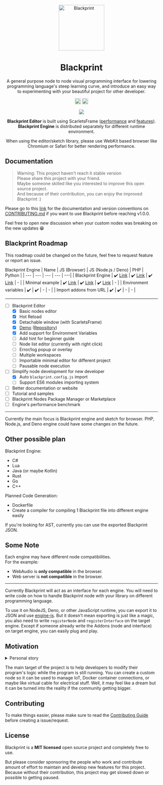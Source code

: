 <p align="center"><a href="#" target="_blank" rel="noopener noreferrer"><img width="150" src="https://avatars2.githubusercontent.com/u/61224306?s=150&v=4" alt="Blackprint"></a></p>

<h1 align="center">Blackprint</h1>
<p align="center">A general purpose node to node visual programming interface for lowering programming language's steep learning curve, and introduce an easy way to experimenting with your beautiful project for other developer.</p>

<p align="center">
  <a href='https://github.com/Blackprint/Blackprint/blob/master/LICENSE'><img src='https://img.shields.io/badge/License-MIT-brightgreen.svg' height='20'></a>
  <a href='https://discord.gg/cNrBnCFy7q'><img src='https://img.shields.io/discord/840593315157245972.svg?label=&logo=discord&logoColor=ffffff&color=7389D8&labelColor=6A7EC2' height='20'></a>
</p>

<p align="center">
  <img src="https://user-images.githubusercontent.com/11073373/82104644-e9d5e900-9741-11ea-9689-fc01ddfa81ab.gif">
</p>

<p align="center">
  <b>Blackprint Editor</b> is built using ScarletsFrame (<a href="https://krausest.github.io/js-framework-benchmark/current.html">performance</a> and <a href="https://github.com/ScarletsFiction/ScarletsFrame/wiki#advanced-example">features</a>).
  <br><b>Blackprint Engine</b> is distributed separately for different runtime environment. 
</p>
  
<p align="center">
  When using the editor/sketch library, please use WebKit based browser like Chromium or Safari for better rendering performance.
</p>

## Documentation
> Warning: This project haven't reach it stable version<br>
> Please share this project with your friend.<br>
> Maybe someone skilled like you interested to improve this open source project.<br>
> And because of their contribution, you can enjoy the improved Blackprint :)

Please go to this [link](http://stefansarya.gitbook.io/blackprint) for the documentation and version conventions on [CONTRIBUTING.md](https://github.com/Blackprint/Blackprint/blob/master/.github/CONTRIBUTING.md#version-conventions) if you want to use Blackprint before reaching v1.0.0.

Feel free to open new discussion when your custom nodes was breaking on the new updates 😁

## Blackprint Roadmap
This roadmap could be changed on the future, feel free to request feature or report an issue.

Blackprint Engine
| Name | JS (Browser) | JS (Node.js / Deno) | PHP | Python |
| --- | --- | --- | --- | ---|
| Blackprint Engine | ✔️ [Link](https://github.com/Blackprint/engine-js) | ✔️ [Link](https://github.com/Blackprint/engine-js) | ✔️ [Link](https://github.com/Blackprint/engine-php) | - |
| Minimal example | ✔️ [Link](https://github.com/Blackprint/blackprint.github.io/blob/master/src/js/register-handler.js) | ✔️ [Link](https://github.com/Blackprint/engine-js/tree/master/example) | ✔️ [Link](https://github.com/Blackprint/engine-php/tree/master/example) | - |
| Environment variables | ✔️ | ✔️ | - | - |
| Import addons from URL | ✔️ | ✔️ | - | - |

---

- [ ] Blackprint Editor
  - [x] Basic nodes editor
  - [x] Hot Reload
  - [x] Detachable window (with ScarletsFrame)
  - [x] [Demo](https://blackprint.github.io) ([Repository](https://github.com/Blackprint/blackprint.github.io))
  - [x] Add support for Environment Variables
  - [ ] Add hint for beginner guide
  - [ ] Node list editor (currently with right click)
  - [ ] Error/log popup or overlay
  - [ ] Multiple workspaces
  - [ ] Importable minimal editor for different project
  - [ ] Pausable node execution
- [ ] Simplify node development for new developer
  - [x] Auto `blackprint.config.js` import
  - [ ] Support ES6 modules importing system
- [ ] Better documentation or website
- [ ] Tutorial and samples
- [ ] Blackprint Nodes Package Manager or Marketplace
- [ ] Engine's performance benchmark

---

Currently the main focus is Blackprint engine and sketch for browser. PHP, Node.js, and Deno engine could have some changes on the future.

## Other possible plan
Blackprint Engine:
- C#
- Lua
- Java (or maybe Kotlin)
- Rust
- Go
- C++

Planned Code Generation:
- Dockerfile
- Create a compiler for compiling 1 Blackprint file into different engine easily

If you're looking for AST, currently you can use the exported Blackprint JSON.

## Some Note
Each engine may have different node compatibilities.<br>
For the example:
 - WebAudio is **only compatible** in the browser.
 - Web server is **not compatible** in the browser.

---

Currently Blackprint will act as an interface for each engine. You will need to write code on how to handle Blackprint node with your library on different programming language.

To use it on NodeJS, Deno, or other JavaScript runtime, you can export it to JSON and use [engine-js](https://github.com/Blackprint/engine-js#example). But it doesn't mean exporting is just like a magic, you also need to write `registerNode` and `registerInterface` on the target engine. Except if someone already write the Addons (node and interface) on target engine, you can easily plug and play.

## Motivation
<details>
  <summary>Personal story</summary>
  FYI, I have used UE4 Blueprint since 2021. Developing a visual script by connecting nodes was my unfinished project since 2014 with ActionScript3 (Adobe Flash). It was very tough because I almost know nothing how to make curve for the cable on AS3. Well, it's not professional to tell a story about my very young age with programming. But the time was passed and I have a feeling like I can continue my old project with my current skill. Thank you Apple for bringing WebKit and Google for V8 engine, and also for everyone who bringing the advanced web technologies.
</details>

The main target of the project is to help developers to modify their program's logic while the program is still running. You can create a custom node so it can be used to manage IoT, Docker container connections, or maybe like virtual cable for electrical stuff. Well, it may feel like a dream but it can be turned into the reality if the community getting bigger.

## Contributing
To make things easier, please make sure to read the [Contributing Guide](https://github.com/Blackprint/Blackprint/blob/master/.github/CONTRIBUTING.md) before creating a issue/request.

## License
Blackprint is a **MIT licensed** open source project and completely free to use.

But please consider sponsoring the people who work and contribute amount of effort to maintain and develop new features for this project. Because without their contribution, this project may get slowed down or possible to getting paused.
